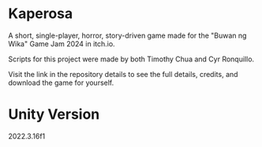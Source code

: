# Kaperosa
A short, single-player, horror, story-driven game made for the "Buwan ng Wika" Game Jam 2024 in itch.io.

Scripts for this project were made by both Timothy Chua and Cyr Ronquillo.

Visit the link in the repository details to see the full details, credits, and download the game for yourself.

# Unity Version
2022.3.16f1
